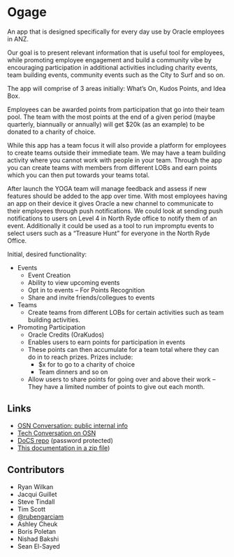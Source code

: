 # Ogage

An app that is designed specifically for every day use by Oracle employees in ANZ.

Our goal is to present relevant information that is useful tool for employees, while promoting employee engagement and build a community vibe by encouraging participation in additional activities including charity events, team building events, community events such as the City to Surf and so on.

The app will comprise of 3 areas initially: What’s On, Kudos Points, and Idea Box.

Employees can be awarded points from participation that go into their team pool. The team with the most points at the end of a given period (maybe quarterly, biannually or annually) will get $20k (as an example) to be donated to a charity of choice.

While this app has a team focus it will also provide a platform for employees to create teams outside their immediate team. We may have a team building activity where you cannot work with people in your team. Through the app you can create teams with members from different LOBs and earn points which you can then put towards your teams total.

After launch the YOGA team will manage feedback and assess if new features should be added to the app over time. With most employees having an app on their device it gives Oracle a new channel to communicate to their employees through push notifications. We could look at sending push notifications to users on Level 4 in North Ryde office to notify them of an event. Additionally it could be used as a tool to run impromptu events to select users such as a “Treasure Hunt” for everyone in the North Ryde Office.

Initial, desired functionality:

- Events
  - Event Creation
  - Ability to view upcoming events
  - Opt in to events – For Points Recognition
  - Share and invite friends/collegues to events
- Teams
  - Create teams from different LOBs for certain activities such as team building activities.
- Promoting Participation
  - Oracle Credits (OraKudos)
  - Enables users to earn points for participation in events
  - These points can then accumulate for a team total where they can do in to reach prizes. Prizes include:
    - $x for to go to a charity of choice
    - Team dinners and so on
  - Allow users to share points for going over and above their work – They have a limited number of points to give out each month.

## Links

 - [OSN Conversation: public internal info](https://socialnetwork.oracle.com/osn/web/#conversation:id=69199509)
 - [Tech Conversation on OSN](https://socialnetwork.oracle.com/osn/fc/Client?conversation=69199910)
 - [DoCS repo](https://scdemos-scuscdc.documents.us2.oraclecloud.com/documents/link/LF2E326EA6AA47B28FEB3713C78580E8114D4B29CFDB/folder/F23D02F398A2B72D61121DC3C78580E8114D4B29CFDB/_ogage) (password protected)
 - [This documentation in a zip file](latest.zip?raw=true))

## Contributors

- Ryan Wilkan
- Jacqui Guillet
- Steve Tindall
- Tim Scott
- [@rubengarciam](https://twitter.com/rubengarciam)
- Ashley Cheuk
- Boris Poletan
- Nishad Bakshi
- Sean El-Sayed
